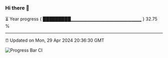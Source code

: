 ### Hi there 👋

⏳ Year progress { █████████▁▁▁▁▁▁▁▁▁▁▁▁▁▁▁▁▁▁▁▁▁ } 32.75 %

---

⏰ Updated on Mon, 29 Apr 2024 20:36:30 GMT

![Progress Bar CI](https://github.com/IshwaranRudhara/GIT-ACTION/workflows/Progress%20Bar%20CI/badge.svg)
